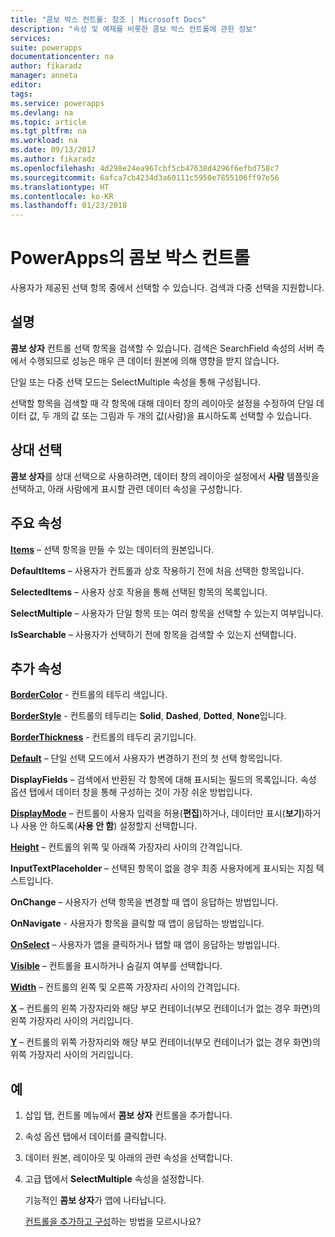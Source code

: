 ```yaml
---
title: "콤보 박스 컨트롤: 참조 | Microsoft Docs"
description: "속성 및 예제를 비롯한 콤보 박스 컨트롤에 관한 정보"
services: 
suite: powerapps
documentationcenter: na
author: fikaradz
manager: anneta
editor: 
tags: 
ms.service: powerapps
ms.devlang: na
ms.topic: article
ms.tgt_pltfrm: na
ms.workload: na
ms.date: 09/13/2017
ms.author: fikaradz
ms.openlocfilehash: 4d298e24ea967cbf5cb47638d4296f6efbd758c7
ms.sourcegitcommit: 6afca7cb4234d3a60111c5950e7855106ff97e56
ms.translationtype: HT
ms.contentlocale: ko-KR
ms.lasthandoff: 01/23/2018
---
```

# <a name="combo-box-control-in-powerapps"></a>PowerApps의 콤보 박스 컨트롤
사용자가 제공된 선택 항목 중에서 선택할 수 있습니다.  검색과 다중 선택을 지원합니다.

## <a name="description"></a>설명
**콤보 상자** 컨트롤 선택 항목을 검색할 수 있습니다.  검색은 SearchField 속성의 서버 측에서 수행되므로 성능은 매우 큰 데이터 원본에 의해 영향을 받지 않습니다.  

단일 또는 다중 선택 모드는 SelectMultiple 속성을 통해 구성됩니다.

선택할 항목을 검색할 때 각 항목에 대해 데이터 창의 레이아웃 설정을 수정하여 단일 데이터 값, 두 개의 값 또는 그림과 두 개의 값(사람)을 표시하도록 선택할 수 있습니다.

## <a name="people-picker"></a>상대 선택
**콤보 상자**를 상대 선택으로 사용하려면, 데이터 창의 레이아웃 설정에서 **사람** 템플릿을 선택하고, 아래 사람에게 표시할 관련 데이터 속성을 구성합니다.

## <a name="key-properties"></a>주요 속성
**[Items](properties-core.md)**  – 선택 항목을 만들 수 있는 데이터의 원본입니다.

**DefaultItems** – 사용자가 컨트롤과 상호 작용하기 전에 처음 선택한 항목입니다.

**SelectedItems** – 사용자 상호 작용을 통해 선택된 항목의 목록입니다.

**SelectMultiple** – 사용자가 단일 항목 또는 여러 항목을 선택할 수 있는지 여부입니다.

**IsSearchable** – 사용자가 선택하기 전에 항목을 검색할 수 있는지 선택합니다.

## <a name="additional-properties"></a>추가 속성
**[BorderColor](properties-color-border.md)** - 컨트롤의 테두리 색입니다.

**[BorderStyle](properties-color-border.md)** - 컨트롤의 테두리는 **Solid**, **Dashed**, **Dotted**, **None**입니다.

**[BorderThickness](properties-color-border.md)** - 컨트롤의 테두리 굵기입니다.

**[Default](properties-core.md)**  – 단일 선택 모드에서 사용자가 변경하기 전의 첫 선택 항목입니다.

**DisplayFields** – 검색에서 반환된 각 항목에 대해 표시되는 필드의 목록입니다.  속성 옵션 탭에서 데이터 창을 통해 구성하는 것이 가장 쉬운 방법입니다.

**[DisplayMode](properties-core.md)** – 컨트롤이 사용자 입력을 허용(**편집**)하거나, 데이터만 표시(**보기**)하거나 사용 안 하도록(**사용 안 함**) 설정할지 선택합니다.

**[Height](properties-size-location.md)** – 컨트롤의 위쪽 및 아래쪽 가장자리 사이의 간격입니다.

**InputTextPlaceholder** – 선택된 항목이 없을 경우 최종 사용자에게 표시되는 지침 텍스트입니다.

**OnChange** – 사용자가 선택 항목을 변경할 때 앱이 응답하는 방법입니다.

**OnNavigate** - 사용자가 항목을 클릭할 때 앱이 응답하는 방법입니다.

**[OnSelect](properties-core.md)** – 사용자가 앱을 클릭하거나 탭할 때 앱이 응답하는 방법입니다.

**[Visible](properties-core.md)** – 컨트롤을 표시하거나 숨길지 여부를 선택합니다.

**[Width](properties-size-location.md)** – 컨트롤의 왼쪽 및 오른쪽 가장자리 사이의 간격입니다.

**[X](properties-size-location.md)** – 컨트롤의 왼쪽 가장자리와 해당 부모 컨테이너(부모 컨테이너가 없는 경우 화면)의 왼쪽 가장자리 사이의 거리입니다.

**[Y](properties-size-location.md)** – 컨트롤의 위쪽 가장자리와 해당 부모 컨테이너(부모 컨테이너가 없는 경우 화면)의 위쪽 가장자리 사이의 거리입니다.

## <a name="example"></a>예
1. 삽입 탭, 컨트롤 메뉴에서 **콤보 상자** 컨트롤을 추가합니다.  
2. 속성 옵션 탭에서 데이터를 클릭합니다.  
3. 데이터 원본, 레이아웃 및 아래의 관련 속성을 선택합니다.
4. 고급 탭에서 **SelectMultiple** 속성을 설정합니다.

    기능적인 **콤보 상자**가 앱에 나타납니다.

    [컨트롤을 추가하고 구성](../add-configure-controls.md)하는 방법을 모르시나요?
